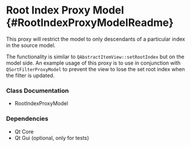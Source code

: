 # Root Index Proxy Model {#RootIndexProxyModelReadme}

This proxy will restrict the model to only descendants of a particular index in the source model.

The functionality is similar to `QAbstractItemView::setRootIndex` but on the model side.
An example usage of this proxy is to use in conjunction with `QSortFilterProxyModel` to prevent the view to lose the set root index when the filter is updated.

### Class Documentation
+ RootIndexProxyModel

### Dependencies

+ Qt Core
+ Qt Gui (optional, only for tests)